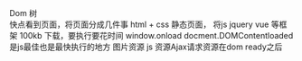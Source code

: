 Dom 树  
快点看到页面，将页面分成几件事
html + css 静态页面， 将js jquery vue 等框架 100kb 下载，要执行要花时间
window.onload 
docment.DOMContentloaded 是js最佳也是最快执行的地方
图片资源 js 资源Ajax请求资源在dom ready之后